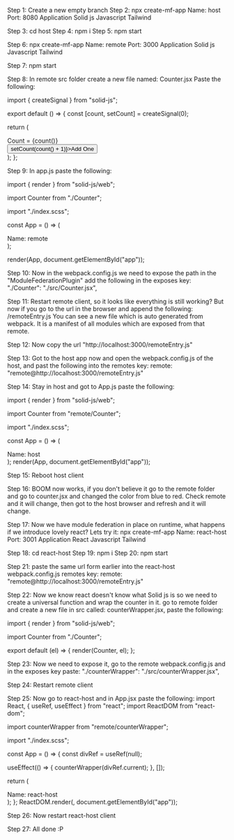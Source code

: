 Step 1: Create a new empty branch
Step 2: npx create-mf-app
Name: host
Port: 8080
Application
Solid js
Javascript
Tailwind

Step 3: cd host
Step 4: npm i
Step 5: npm start

Step 6: npx create-mf-app
Name: remote
Port: 3000
Application
Solid js
Javascript
Tailwind

Step 7: npm start

Step 8: In remote src folder create a new file named: Counter.jsx
Paste the following:

import { createSignal } from "solid-js";

export default () => {
const [count, setCount] = createSignal(0);

return (

<div class="bg-blue-900 text-white p-5">
<div>Count = {count()}</div>
<button onClick={() => setCount(count() + 1)}>Add One</button>
</div>
);
};

Step 9: In app.js paste the following:

import { render } from "solid-js/web";

import Counter from "./Counter";

import "./index.scss";

const App = () => (

  <div class="mt-10 text-3xl mx-auto max-w-6xl">
    <div>Name: remote</div>
    <Counter />
  </div>
);

render(App, document.getElementById("app"));

Step 10: Now in the webpack.config.js we need to expose the path in the "ModuleFederationPlugin" add the following in the exposes key:
"./Counter": "./src/Counter.jsx",

Step 11: Restart remote client, so it looks like everything is still working? But now if you go to the url in the browser and append the following:
/remoteEntry.js
You can see a new file which is auto generated from webpack. It is a manifest of all modules which are exposed from that remote.

Step 12: Now copy the url "http://localhost:3000/remoteEntry.js"

Step 13: Got to the host app now and open the webpack.config.js of the host, and past the following into the remotes key: remote: "remote@http://localhost:3000/remoteEntry.js"

Step 14: Stay in host and got to App.js paste the following:

import { render } from "solid-js/web";

import Counter from "remote/Counter";

import "./index.scss";

const App = () => (

  <div class="mt-10 text-3xl mx-auto max-w-6xl">
    <div>Name: host</div>
    <Counter />
  </div>
);
render(App, document.getElementById("app"));

Step 15: Reboot host client

Step 16: BOOM now works, if you don't believe it go to the remote folder and go to counter.jsx and changed the color from blue to red. Check remote and it will change, then got to the host browser and refresh and it will change.

Step 17: Now we have module federation in place on runtime, what happens if we introduce lovely react? Lets try it:
npx create-mf-app
Name: react-host
Port: 3001
Application
React
Javascript
Tailwind

Step 18: cd react-host
Step 19: npm i
Step 20: npm start

Step 21: paste the same url form earlier into the react-host webpack.config.js remotes key: remote: "remote@http://localhost:3000/remoteEntry.js"

Step 22: Now we know react doesn't know what Solid js is so we need to create a universal function and wrap the counter in it.
go to remote folder and create a new file in src called: counterWrapper.jsx, paste the following:

import { render } from "solid-js/web";

import Counter from "./Counter";

export default (el) => {
render(Counter, el);
};

Step 23: Now we need to expose it, go to the remote webpack.config.js and in the exposes key paste:
"./counterWrapper": "./src/counterWrapper.jsx",

Step 24: Restart remote client

Step 25: Now go to react-host and in App.jsx paste the following:
import React, { useRef, useEffect } from "react";
import ReactDOM from "react-dom";

import counterWrapper from "remote/counterWrapper";

import "./index.scss";

const App = () => {
const divRef = useRef(null);

useEffect(() => {
counterWrapper(divRef.current);
}, []);

return (

<div className="mt-10 text-3xl mx-auto max-w-6xl">
<div>Name: react-host</div>
<div ref={divRef}></div>
</div>
);
};
ReactDOM.render(<App />, document.getElementById("app"));

Step 26: Now restart react-host client

Step 27: All done :P
